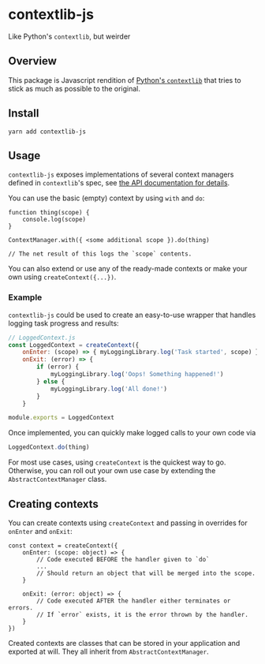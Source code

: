 # contextlib-js
Like Python's `contextlib`, but weirder

## Overview

This package is Javascript rendition of [Python's `contextlib`](https://docs.python.org/3/library/contextlib.html) that tries to stick as much as possible to the original.

## Install

```
yarn add contextlib-js
```

## Usage

`contextlib-js` exposes implementations of several context managers defined in `contextlib`'s spec, see [the API documentation for details](https://github.com/mcataford/contextlib-js/blob/master/API.md).

You can use the basic (empty) context by using `with` and `do`:

```
function thing(scope) {
    console.log(scope)
}

ContextManager.with({ <some additional scope }).do(thing)

// The net result of this logs the `scope` contents.
```

You can also extend or use any of the ready-made contexts or make your own using `createContext({...})`.

### Example

`contextlib-js` could be used to create an easy-to-use wrapper that handles logging task progress and results:

```js
// LoggedContext.js
const LoggedContext = createContext({ 
    onEnter: (scope) => { myLoggingLibrary.log('Task started', scope) },
    onExit: (error) => {
        if (error) {
            myLoggingLibrary.log('Oops! Something happened!')
        } else {
            myLoggingLibrary.log('All done!')
        }
    }

module.exports = LoggedContext
``` 
Once implemented, you can quickly make logged calls to your own code via

```js
LoggedContext.do(thing)
```

For most use cases, using `createContext` is the quickest way to go. Otherwise, you can roll out your own use case by extending the `AbstractContextManager` class.

## Creating contexts

You can create contexts using `createContext` and passing in overrides for `onEnter` and `onExit`:

```
const context = createContext({
    onEnter: (scope: object) => {
        // Code executed BEFORE the handler given to `do`
        ...
        // Should return an object that will be merged into the scope.
    }

    onExit: (error: object) => {
        // Code executed AFTER the handler either terminates or errors.
        // If `error` exists, it is the error thrown by the handler.
    }
})
```

Created contexts are classes that can be stored in your application and exported at will. They all inherit from `AbstractContextManager`.

